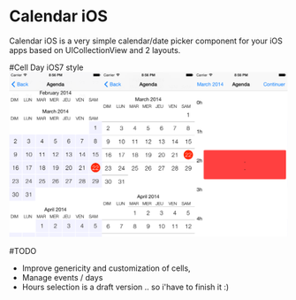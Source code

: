 Calendar iOS
==================

Calendar iOS is a very simple calendar/date picker component for your iOS apps based on UICollectionView and 2 layouts.

#Cell Day iOS7 style
![Image](./Screenshots/Calendar.png)

#TODO
- Improve genericity and customization of cells,
- Manage events / days
- Hours selection is a draft version .. so i'have to finish it :)




